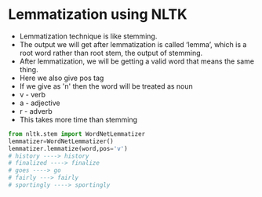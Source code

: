 # Lemmatization using NLTK

* Lemmatization technique is like stemming.&#x20;
* The output we will get after lemmatization is called ‘lemma’, which is a root word rather than root stem, the output of stemming.&#x20;
* After lemmatization, we will be getting a valid word that means the same thing.
* Here we also give pos tag&#x20;
* If we give as 'n' then the word will be treated as noun
* v - verb
* a - adjective
* r - adverb
* This takes more time than stemming

```python
from nltk.stem import WordNetLemmatizer
lemmatizer=WordNetLemmatizer()
lemmatizer.lemmatize(word,pos='v')
# history ----> history
# finalized ----> finalize
# goes ----> go
# fairly ---> fairly
# sportingly ----> sportingly
```

